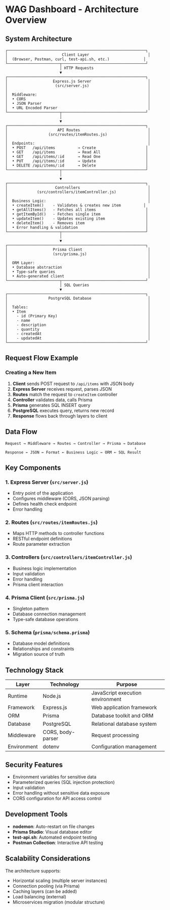 # WAG Dashboard - Architecture Overview

## System Architecture

```
┌─────────────────────────────────────────────────────────────┐
│                        Client Layer                          │
│  (Browser, Postman, curl, test-api.sh, etc.)               │
└───────────────────────┬─────────────────────────────────────┘
                        │ HTTP Requests
                        ▼
┌─────────────────────────────────────────────────────────────┐
│                    Express.js Server                         │
│                     (src/server.js)                          │
│                                                              │
│  Middleware:                                                 │
│  • CORS                                                      │
│  • JSON Parser                                               │
│  • URL Encoded Parser                                        │
└───────────────────────┬─────────────────────────────────────┘
                        │
                        ▼
┌─────────────────────────────────────────────────────────────┐
│                      API Routes                              │
│                  (src/routes/itemRoutes.js)                  │
│                                                              │
│  Endpoints:                                                  │
│  • POST   /api/items          → Create                      │
│  • GET    /api/items          → Read All                    │
│  • GET    /api/items/:id      → Read One                    │
│  • PUT    /api/items/:id      → Update                      │
│  • DELETE /api/items/:id      → Delete                      │
└───────────────────────┬─────────────────────────────────────┘
                        │
                        ▼
┌─────────────────────────────────────────────────────────────┐
│                     Controllers                              │
│             (src/controllers/itemController.js)              │
│                                                              │
│  Business Logic:                                             │
│  • createItem()    - Validates & creates new item          │
│  • getAllItems()   - Fetches all items                      │
│  • getItemById()   - Fetches single item                    │
│  • updateItem()    - Updates existing item                  │
│  • deleteItem()    - Removes item                           │
│  • Error handling & validation                              │
└───────────────────────┬─────────────────────────────────────┘
                        │
                        ▼
┌─────────────────────────────────────────────────────────────┐
│                    Prisma Client                             │
│                    (src/prisma.js)                           │
│                                                              │
│  ORM Layer:                                                  │
│  • Database abstraction                                      │
│  • Type-safe queries                                         │
│  • Auto-generated client                                     │
└───────────────────────┬─────────────────────────────────────┘
                        │ SQL Queries
                        ▼
┌─────────────────────────────────────────────────────────────┐
│                  PostgreSQL Database                         │
│                                                              │
│  Tables:                                                     │
│  • Item                                                      │
│    - id (Primary Key)                                        │
│    - name                                                    │
│    - description                                             │
│    - quantity                                                │
│    - createdAt                                               │
│    - updatedAt                                               │
└─────────────────────────────────────────────────────────────┘
```

## Request Flow Example

### Creating a New Item

1. **Client** sends POST request to `/api/items` with JSON body
2. **Express Server** receives request, parses JSON
3. **Routes** match the request to `createItem` controller
4. **Controller** validates data, calls Prisma
5. **Prisma** generates SQL INSERT query
6. **PostgreSQL** executes query, returns new record
7. **Response** flows back through layers to client

## Data Flow

```
Request → Middleware → Routes → Controller → Prisma → Database
                                                         ↓
Response ← JSON ← Format ← Business Logic ← ORM ← SQL Result
```

## Key Components

### 1. Express Server (`src/server.js`)
- Entry point of the application
- Configures middleware (CORS, JSON parsing)
- Defines health check endpoint
- Error handling

### 2. Routes (`src/routes/itemRoutes.js`)
- Maps HTTP methods to controller functions
- RESTful endpoint definitions
- Route parameter extraction

### 3. Controllers (`src/controllers/itemController.js`)
- Business logic implementation
- Input validation
- Error handling
- Prisma client interaction

### 4. Prisma Client (`src/prisma.js`)
- Singleton pattern
- Database connection management
- Type-safe database operations

### 5. Schema (`prisma/schema.prisma`)
- Database model definitions
- Relationships and constraints
- Migration source of truth

## Technology Stack

| Layer | Technology | Purpose |
|-------|-----------|---------|
| Runtime | Node.js | JavaScript execution environment |
| Framework | Express.js | Web application framework |
| ORM | Prisma | Database toolkit and ORM |
| Database | PostgreSQL | Relational database system |
| Middleware | CORS, body-parser | Request processing |
| Environment | dotenv | Configuration management |

## Security Features

- Environment variables for sensitive data
- Parameterized queries (SQL injection protection)
- Input validation
- Error handling without sensitive data exposure
- CORS configuration for API access control

## Development Tools

- **nodemon**: Auto-restart on file changes
- **Prisma Studio**: Visual database editor
- **test-api.sh**: Automated endpoint testing
- **Postman Collection**: Interactive API testing

## Scalability Considerations

The architecture supports:
- Horizontal scaling (multiple server instances)
- Connection pooling (via Prisma)
- Caching layers (can be added)
- Load balancing (external)
- Microservices migration (modular structure)
